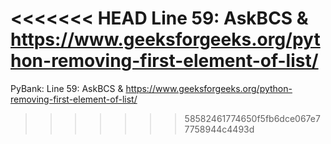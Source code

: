 <<<<<<< HEAD
Line 59: AskBCS & https://www.geeksforgeeks.org/python-removing-first-element-of-list/
=======
PyBank:
Line 59: AskBCS & https://www.geeksforgeeks.org/python-removing-first-element-of-list/
>>>>>>> 58582461774650f5fb6dce067e77758944c4493d
